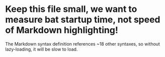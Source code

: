 # Keep this file small, we want to measure bat startup time, not speed of Markdown highlighting!

The Markdown syntax definition references ~18 other syntaxes, so without lazy-loading, it will be slow to load.
